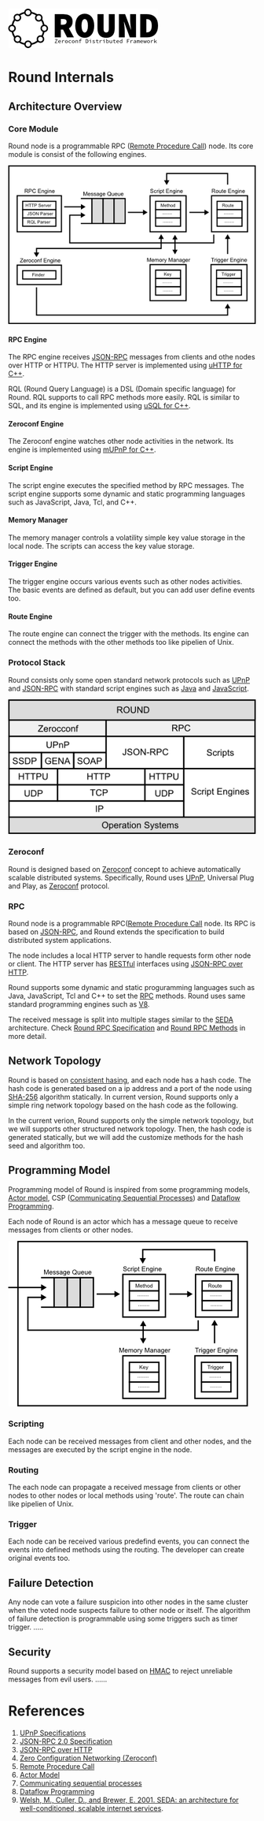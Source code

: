 ![round_logo](./img/round_logo.png)

# Round Internals

## Architecture Overview

### Core Module

Round node is a programmable RPC ([Remote Procedure Call](http://en.wikipedia.org/wiki/Remote_procedure_call)) node. Its core module is consist of the following engines.

![Core Module](./img/round_core_module.png)

#### RPC Engine

The RPC engine receives [JSON-RPC][json-rpc] messages from clients and othe nodes over HTTP or HTTPU. The HTTP server is implemented using [uHTTP for C++][uhttp].

RQL (Round Query Language) is a DSL (Domain specific language) for Round. RQL supports to call RPC methods more easily. RQL is similar to SQL, and its engine is implemented using [uSQL for C++][usql].

#### Zeroconf Engine

The Zeroconf engine watches other node activities in the network. Its engine is implemented using [mUPnP for C++][mupnp].

#### Script Engine

The script engine executes the specified method by RPC messages. The script engine supports some dynamic and static programming languages such as JavaScript, Java, Tcl, and C++.

#### Memory Manager

The memory manager controls a volatility simple key value storage in the local node. The scripts can access the key value storage.

#### Trigger Engine

The trigger engine occurs various events such as other nodes activities. The basic events are defined as default, but you can add user define events too.

#### Route Engine

The route engine can connect the trigger with the methods. Its engine can connect the methods with the other methods too like pipelien of Unix.

### Protocol Stack

Round consists only some open standard network protocols such as [UPnP][upnp-spec] and [JSON-RPC][json-rpc] with standard script engines such as [Java][java] and [JavaScript][js-v8].

![round_protocol](./img/round_protocol.png)

### Zeroconf

Round is designed based on [Zeroconf][zero-conf] concept to achieve automatically scalable distributed systems. Specifically, Round uses [UPnP][upnp-spec], Universal Plug and Play, as [Zeroconf][zero-conf] protocol.

### RPC

Round node is a programmable RPC([Remote Procedure Call][rpc] node. Its RPC is based on [JSON-RPC][json-rpc], and Round extends the specification to build distributed system applications.

  The node includes a local HTTP server to handle requests form other node or client. The HTTP server has [RESTful](http://en.wikipedia.org/wiki/Representational_state_transfer) interfaces using [JSON-RPC over HTTP][json-rpc-http].

Round supports some dynamic and static proguramming languages such as Java, JavaScript, Tcl and C++ to set the [RPC][rpc] methods.
Round uses same standard programming engines such as [V8][js-v8].

The received message is split into multiple stages similar to the [SEDA][seda] architecture. Check [Round RPC Specification](./round_rpc.md) and [Round RPC Methods](./round_rpc_methods.md) in more detail.

## Network Topology

Round is based on [consistent hasing](http://en.wikipedia.org/wiki/Consistent_hashing), and each node has a hash code. The hash code is generated based on a ip address and a port of the node using [SHA-256](http://en.wikipedia.org/wiki/SHA-2) algorithm statically. In current version, Round supports only a simple ring network topology based on the hash code as the following.

In the current verion, Round supports only the simple network topology, but we will supports other structured network topology. Then, the hash code is generated statically, but we will add the customize methods for the hash seed and algorithm too.

## Programming Model

Programming model of Round is inspired from some programming models, [Actor model][actor-model], CSP ([Communicating Sequential Processes][csp]) and [Dataflow Programming][df-prog].

Each node of Round is an actor which has a message queue to receive messages from clients or other nodes.

![Round Programming Model](img/round_programming_model.png)

### Scripting

Each node can be received messages from client and other nodes, and the messages are executed by the script engine in the node.

### Routing

The each node can propagate a received message from clients or other nodes to other nodes or local methods using 'route'. The route can chain like pipelien of Unix.

### Trigger

Each node can be received various predefind events, you can connect the events into defined methods using the routing. The developer can create original events too.

## Failure Detection

Any node can vote a failure suspicion into other nodes in the same cluster when the voted node suspects failure to other node or itself. The algorithm of failure detection is programmable using some triggers such as timer trigger. .....

## Security

Round supports a security model based on [HMAC](https://tools.ietf.org/html/rfc2104) to reject unreliable messages from evil users. ......

# References

1. [UPnP Specifications][upnp-spec]
1. [JSON-RPC 2.0 Specification][json-rpc]
1. [JSON-RPC over HTTP][json-rpc-http]
1. [Zero Configuration Networking (Zeroconf)][zero-conf]
1. [Remote Procedure Call][rpc]
1. [Actor Model][actor-model]
1. [Communicating sequential processes][csp]
1. [Dataflow Programming][df-prog]
1. [Welsh, M., Culler, D., and Brewer, E. 2001. SEDA: an architecture for well-conditioned, scalable internet services][seda].

[upnp-spec]: http://upnp.org/sdcps-and-certification/standards/
[json-rpc]: http://www.jsonrpc.org/specification
[json-rpc-http]: http://jsonrpc.org/historical/json-rpc-over-http.html
[java]: https://java.com/
[js-spec]: http://www.ecma-international.org/publications/standards/Ecma-262.htm
[js-v8]: https://developers.google.com/v8/
[zero-conf]: http://www.zeroconf.org/
[rpc]: http://en.wikipedia.org/wiki/Remote_procedure_call
[seda]: http://dl.acm.org/citation.cfm?id=502057
[actor-model]: http://en.wikipedia.org/wiki/Actor_model
[csp]: http://en.wikipedia.org/wiki/Communicating_sequential_processes
[df-prog]: http://en.wikipedia.org/wiki/Dataflow_programming
[mupnp]: http://www.cybergarage.org/do/view/Main/CyberLinkForCC
[uhttp]: http://www.cybergarage.org/do/view/Main/HttpEngineForCC
[usql]: http://www.cybergarage.org/do/view/Main/SqlEngineForCC
